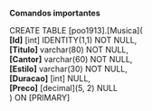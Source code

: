 <b>Comandos importantes</b></br>

CREATE TABLE [poo1913].[Musica](</br> 
<b>[Id]</b> [int] IDENTITY(1,1) NOT NULL,</br>
<b>[Titulo]</b> varchar(80) NOT NULL,</br>
<b>[Cantor]</b> varchar(60) NOT NULL,</br>
<b>[Estilo]</b> varchar(30) NOT NULL,</br>
<b>[Duracao]</b> [int] NULL,</br>
<b>[Preco]</b> [decimal](5, 2) NULL</br>
) ON [PRIMARY] 
